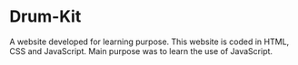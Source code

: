 # Drum-Kit
A website developed for learning purpose. This website is coded in HTML, CSS and JavaScript. Main purpose was to learn the use of JavaScript.
